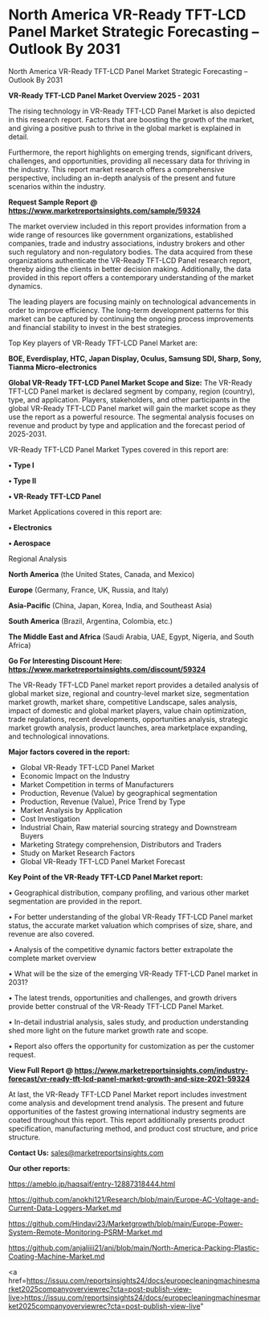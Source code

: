 # North America VR-Ready TFT-LCD Panel Market Strategic Forecasting – Outlook By 2031
North America VR-Ready TFT-LCD Panel Market Strategic Forecasting – Outlook By 2031

<Strong> VR-Ready TFT-LCD Panel Market Overview 2025 - 2031</strong>

The rising technology in VR-Ready TFT-LCD Panel Market is also depicted in this research report. Factors that are boosting the growth of the market, and giving a positive push to thrive in the global market is explained in detail.

Furthermore, the report highlights on emerging trends, significant drivers, challenges, and opportunities, providing all necessary data for thriving in the industry. This report market research offers a comprehensive perspective, including an in-depth analysis of the present and future scenarios within the industry.

<strong>Request Sample Report @ <a href=https://www.marketreportsinsights.com/sample/59324>https://www.marketreportsinsights.com/sample/59324</a></strong>

The market overview included in this report provides information from a wide range of resources like government organizations, established companies, trade and industry associations, industry brokers and other such regulatory and non-regulatory bodies. The data acquired from these organizations authenticate the VR-Ready TFT-LCD Panel research report, thereby aiding the clients in better decision making. Additionally, the data provided in this report offers a contemporary understanding of the market dynamics.

The leading players are focusing mainly on technological advancements in order to improve efficiency. The long-term development patterns for this market can be captured by continuing the ongoing process improvements and financial stability to invest in the best strategies.

Top Key players of VR-Ready TFT-LCD Panel Market are:

<strong>BOE, Everdisplay, HTC, Japan Display, Oculus, Samsung SDI, Sharp, Sony, Tianma Micro-electronics</strong>

<strong><b>Global VR-Ready TFT-LCD Panel Market Scope and Size:</b></strong>
The VR-Ready TFT-LCD Panel market is declared segment by company, region (country), type, and application. Players, stakeholders, and other participants in the global VR-Ready TFT-LCD Panel market will gain the market scope as they use the report as a powerful resource. The segmental analysis focuses on revenue and product by type and application and the forecast period of 2025-2031.

VR-Ready TFT-LCD Panel Market Types covered in this report are:

<strong>• Type I

• Type II

• VR-Ready TFT-LCD Panel</strong>

Market Applications covered in this report are:

<strong>• Electronics

• Aerospace</strong> 

Regional Analysis

<strong>North America</strong> (the United States, Canada, and Mexico)

<strong>Europe</strong> (Germany, France, UK, Russia, and Italy)

<strong>Asia-Pacific</strong> (China, Japan, Korea, India, and Southeast Asia)

<strong>South America</strong> (Brazil, Argentina, Colombia, etc.)

<strong>The Middle East and Africa</strong> (Saudi Arabia, UAE, Egypt, Nigeria, and South Africa)

<strong>Go For Interesting Discount Here: <a href=https://www.marketreportsinsights.com/discount/59324>https://www.marketreportsinsights.com/discount/59324</a></strong>

The VR-Ready TFT-LCD Panel market report provides a detailed analysis of global market size, regional and country-level market size, segmentation market growth, market share, competitive Landscape, sales analysis, impact of domestic and global market players, value chain optimization, trade regulations, recent developments, opportunities analysis, strategic market growth analysis, product launches, area marketplace expanding, and technological innovations.

<strong><b>Major factors covered in the report:</b></strong>
<ul>
  <li>Global VR-Ready TFT-LCD Panel Market </li>
  <li>Economic Impact on the Industry</li>
  <li>Market Competition in terms of Manufacturers</li>
  <li>Production, Revenue (Value) by geographical segmentation</li>
  <li>Production, Revenue (Value), Price Trend by Type</li>
  <li>Market Analysis by Application</li>
  <li>Cost Investigation</li>
  <li>Industrial Chain, Raw material sourcing strategy and Downstream Buyers</li>
  <li>Marketing Strategy comprehension, Distributors and Traders</li>
  <li>Study on Market Research Factors</li>
  <li>Global VR-Ready TFT-LCD Panel Market Forecast</li>
</ul>

<strong><b>Key Point of the VR-Ready TFT-LCD Panel Market report:</b></strong>

• Geographical distribution, company profiling, and various other market segmentation are provided in the report.

• For better understanding of the global VR-Ready TFT-LCD Panel market status, the accurate market valuation which comprises of size, share, and revenue are also covered.

• Analysis of the competitive dynamic factors better extrapolate the complete market overview

• What will be the size of the emerging VR-Ready TFT-LCD Panel market in 2031?

• The latest trends, opportunities and challenges, and growth drivers provide better construal of the VR-Ready TFT-LCD Panel Market.

• In-detail industrial analysis, sales study, and production understanding shed more light on the future market growth rate and scope.

• Report also offers the opportunity for customization as per the customer request.

<strong><b>View Full Report @ <a href=https://www.marketreportsinsights.com/industry-forecast/vr-ready-tft-lcd-panel-market-growth-and-size-2021-59324>https://www.marketreportsinsights.com/industry-forecast/vr-ready-tft-lcd-panel-market-growth-and-size-2021-59324</a></b></strong>


At last, the VR-Ready TFT-LCD Panel Market report includes investment come analysis and development trend analysis. The present and future opportunities of the fastest growing international industry segments are coated throughout this report. This report additionally presents product specification, manufacturing method, and product cost structure, and price structure.

<strong>Contact Us:</strong>
sales@marketreportsinsights.com

<strong>Our other reports:</strong>

<a href=https://ameblo.jp/haqsaif/entry-12887318444.html>https://ameblo.jp/haqsaif/entry-12887318444.html</a>

<a href=https://github.com/anokhi121/Research/blob/main/Europe-AC-Voltage-and-Current-Data-Loggers-Market.md>https://github.com/anokhi121/Research/blob/main/Europe-AC-Voltage-and-Current-Data-Loggers-Market.md</a>

<a href=https://github.com/Hindavi23/Marketgrowth/blob/main/Europe-Power-System-Remote-Monitoring-PSRM-Market.md>https://github.com/Hindavi23/Marketgrowth/blob/main/Europe-Power-System-Remote-Monitoring-PSRM-Market.md</a>

<a href=https://github.com/anjaliiii21/ani/blob/main/North-America-Packing-Plastic-Coating-Machine-Market.md>https://github.com/anjaliiii21/ani/blob/main/North-America-Packing-Plastic-Coating-Machine-Market.md</a>

<a href=https://issuu.com/reportsinsights24/docs/europecleaningmachinesmarket2025companyoverviewrec?cta=post-publish-view-live>https://issuu.com/reportsinsights24/docs/europecleaningmachinesmarket2025companyoverviewrec?cta=post-publish-view-live</a>"
